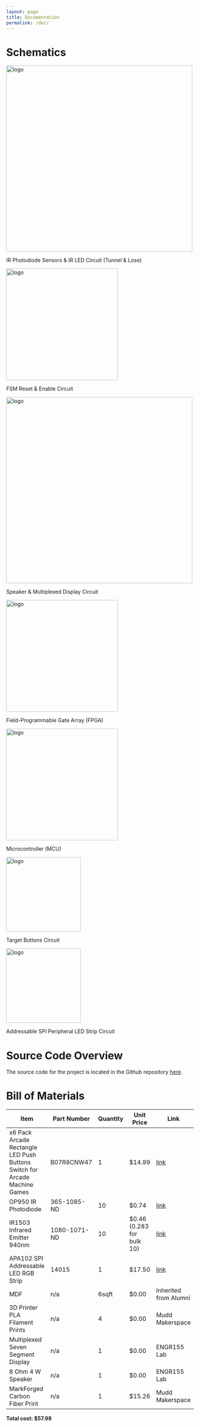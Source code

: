 ```yaml
---
layout: page
title: Documentation
permalink: /doc/
---
```


# Schematics
<!-- Include images of the schematics for your system. They should follow best practices for schematic drawings with all parts and pins clearly labeled. You may draw your schematics either with a software tool or neatly by hand. -->

<div style="text-align: left">
  <img src="../assets/schematics/Tunnel & Lose.jpg" alt="logo" width="500" />
</div>

<span class="bolded">IR Photodiode Sensors & IR LED Circuit (Tunnel & Lose)</span>

<div style="text-align: left">
  <img src="../assets/schematics/FSM Reset.jpg" alt="logo" width="300" />
</div>

<span class="bolded">FSM Reset & Enable Circuit</span>

<div style="text-align: left">
  <img src="../assets/schematics/Speaker.jpg" alt="logo" width="500" />
</div>

<span class="bolded">Speaker & Multiplexed Display Circuit</span>

<div style="text-align: left">
  <img src="../assets/schematics/FPGA.jpg" alt="logo" width="300" />
</div>

<span class="bolded">Field-Programmable Gate Array (FPGA)</span>

<div style="text-align: left">
  <img src="../assets/schematics/MCU.jpg" alt="logo" width="300" />
</div>

<span class="bolded">Microcontroller (MCU)</span>

<div style="text-align: left">
  <img src="../assets/schematics/Target.jpg" alt="logo" width="200" />
</div>

<span class="bolded">Target Buttons Circuit</span>

<div style="text-align: left">
  <img src="../assets/schematics/SPI.jpg" alt="logo" width="200" />
</div>

<span class="bolded">Addressable SPI Peripheral LED Strip Circuit</span>

# Source Code Overview
<!-- This section should include information to describe the organization of the code base and highlight how the code connects. -->

The source code for the project is located in the Github repository [here](https://github.com/CristianGo23/E155-FA22-Final-Project/tree/main/src).

# Bill of Materials
<!-- The bill of materials should include all the parts used in your project along with the prices and links.  -->

| Item | Part Number | Quantity | Unit Price | Link |
| ---- | ----------- | ----- | ---- | ---- |
| x6 Pack Arcade Rectangle LED Push Buttons Switch for Arcade Machine Games |  B07R8CNW47 | 1 | $14.99 |  [link](https://www.amazon.com/EG-STARTS-Rectangle-Buttons-Machine/dp/B07R8CNW47/ref=asc_df_B07R8CNW47/?tag=hyprod-20&linkCode=df0&hvadid=343203947175&hvpos=&hvnetw=g&hvrand=12031087723008928438&hvpone=&hvptwo=&hvqmt=&hvdev=c&hvdvcmdl=&hvlocint=&hvlocphy=9031250&hvtargid=pla-782060310431&psc=1&tag=&ref=&adgrpid=66485480342&hvpone=&hvptwo=&hvadid=343203947175&hvpos=&hvnetw=g&hvrand=12031087723008928438&hvqmt=&hvdev=c&hvdvcmdl=&hvlocint=&hvlocphy=9031250&hvtargid=pla-782060310431) |
| OP950 IR Photodiode |  365-1085-ND | 10 | $0.74 |  [link](https://www.digikey.com/en/products/detail/tt-electronics-optek-technology/OP950/498711?s=N4IgTCBcDaIPIAUCcBWADCAugXyA) |
| IR1503 Infrared Emitter 940nm  |  1080-1071-ND | 10 | $0.46 (0.283 for bulk 10) |  [link](https://www.digikey.com/en/products/detail/everlight-electronics-co-ltd/IR1503/2675562) |
| APA102 SPI Addressable LED RGB Strip |  14015 | 1 | $17.50 |  [link](https://www.sparkfun.com/products/14015) |
| MDF | n/a | 6sqft | $0.00 | Inherited from Alumni |
| 3D Printer PLA Filament Prints | n/a | 4 | $0.00 | Mudd Makerspace |
| Multiplexed Seven Segment Display | n/a | 1 | $0.00 | ENGR155 Lab |
| 8 Ohm 4 W Speaker | n/a | 1 | $0.00 | ENGR155 Lab |
| MarkForged Carbon Fiber Print | n/a | 1 | $15.26 | Mudd Makerspace |

**Total cost: $57.98**
